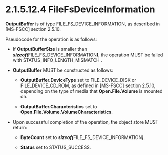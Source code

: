 <html dir="LTR" xmlns:mshelp="http://msdn.microsoft.com/mshelp" xmlns:ddue="http://ddue.schemas.microsoft.com/authoring/2003/5" xmlns:xlink="http://www.w3.org/1999/xlink" xmlns:tool="http://www.microsoft.com/tooltip">
    <head>
        <meta http-equiv="Content-Type" content="text/html; CHARSET=utf-8"></meta>
        <meta name="save" content="history"></meta>
        <title>2.1.5.12.4 FileFsDeviceInformation</title>
        <xml>
            <mshelp:toctitle title="2.1.5.12.4 FileFsDeviceInformation"></mshelp:toctitle>
            <mshelp:rltitle title="[MS-FSA]: FileFsDeviceInformation"></mshelp:rltitle>
            <mshelp:keyword index="A" term="538c23e1-397b-41ca-b8e3-61874fbdc5fe"></mshelp:keyword>
            <mshelp:attr name="DCSext.ContentType" value="open specification"></mshelp:attr>
            <mshelp:attr name="AssetID" value="538c23e1-397b-41ca-b8e3-61874fbdc5fe"></mshelp:attr>
            <mshelp:attr name="TopicType" value="kbRef"></mshelp:attr>
            <mshelp:attr name="DCSext.Title" value="[MS-FSA]: FileFsDeviceInformation" />
        </xml>
    </head>
    <body>
        <div id="header">
            <h1 class="heading">2.1.5.12.4 FileFsDeviceInformation</h1>
        </div>
        <div id="mainSection">
            <div id="mainBody">
                <div id="allHistory" class="saveHistory"></div>
                <div id="sectionSection0" class="section" name="collapseableSection">
                    

<p><b>OutputBuffer</b> is of type FILE_FS_DEVICE_INFORMATION,
as described in <mshelp:link keywords="efbfe127-73ad-4140-9967-ec6500e66d5e" tabindex="0">[MS-FSCC]</mshelp:link>
section <mshelp:link keywords="616b66d5-b335-4e1c-8f87-b4a55e8d3e4a" tabindex="0">2.5.10</mshelp:link>.</p>

<p>Pseudocode for the operation is as follows:</p>

<ul><li><p><span><span> 
</span></span>If <b>OutputBufferSize</b> is smaller than <b><i>sizeof(</i></b>FILE_FS_DEVICE_INFORMATION<b><i>)</i></b>,
the operation MUST be failed with STATUS_INFO_LENGTH_MISMATCH .</p>

</li><li><p><span><span> 
</span></span><b>OutputBuffer</b> MUST be constructed as follows:</p>

<ul><li><p><span><span>  </span></span><b>OutputBuffer.DeviceType</b>
set to FILE_DEVICE_DISK or FILE_DEVICE_CD_ROM, as defined in [MS-FSCC] section
2.5.10, depending on the type of media that <b>Open.File.Volume</b> is mounted
on.</p>

</li><li><p><span><span>  </span></span><b>OutputBuffer.Characteristics</b>
set to <b>Open.File.Volume.VolumeCharacteristics</b>.</p>

</li></ul></li><li><p><span><span> 
</span></span>Upon successful completion of the operation, the object store
MUST return:</p>

<ul><li><p><span><span>  </span></span><b>ByteCount</b>
set to <b><i>sizeof(</i></b>FILE_FS_DEVICE_INFORMATION<b><i>)</i></b>.</p>

</li><li><p><span><span>  </span></span><b>Status</b>
set to STATUS_SUCCESS.</p>

</li></ul></li></ul>
                </div>
            </div>
        </div>
    </body>
</html>